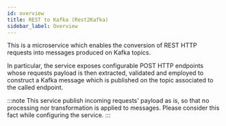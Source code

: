 ```yaml
---
id: overview
title: REST to Kafka (Rest2Kafka)
sidebar_label: Overview
---
```

This is a microservice which enables the conversion of REST HTTP requests into messages
produced on Kafka topics.

In particular, the service exposes configurable POST HTTP endpoints whose requests
payload is then extracted, validated and employed to construct a Kafka message which is
published on the topic associated to the called endpoint.

:::note
This service publish incoming requests' payload as is, so that no processing nor
transformation is applied to messages. Please consider this fact while configuring the service.
:::
